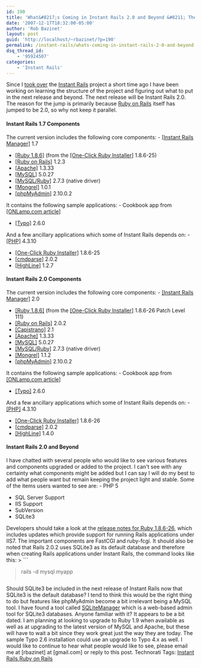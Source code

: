 ```yaml
---
id: 190
title: 'What&#8217;s Coming in Instant Rails 2.0 and Beyond &#8211; The Road Map'
date: '2007-12-17T18:32:00-05:00'
author: 'Rob Bazinet'
layout: post
guid: 'http://localhost/~rbazinet/?p=190'
permalink: /instant-rails/whats-coming-in-instant-rails-2-0-and-beyond-the-road-map/
dsq_thread_id:
    - '95924507'
categories:
    - 'Instant Rails'
---
```


Since I [took over](http://rbazinet.wordpress.com/2007/12/13/instant-rails-lives-on/) the [Instant Rails](http://instantrails.rubyforge.org/wiki/wiki.pl) project a short time ago I have been working on learning the structure of the project and figuring out what to put in the next release and beyond. The next release will be Instant Rails 2.0. The reason for the jump is primarily because [Ruby on Rails](http://www.rubyonrails.org) itself has jumped to be 2.0, so why not keep it parallel.

#### **Instant Rails 1.7 Components**

 The current version includes the following core components: - [\[Instant Rails Manager\]](http://rubyforge.org/scm/?group_id=904) 1.7
- [\[Ruby 1.8.6\]](http://ruby-lang.org/) (from the [\[One-Click Ruby Installer\]](http://rubyinstaller.rubyforge.org/) 1.8.6-25)
- [\[Ruby on Rails\]](http://www.rubyonrails.com/) 1.2.3
- [\[Apache\]](http://httpd.apache.org/) 1.3.33
- [\[MySQL\]](http://www.mysql.com/) 5.0.27
- [\[MySQL/Ruby\]](http://www.vandomburg.net/pages/mysql-ruby-windows) 2.7.3 (native driver)
- [\[Mongrel\]](http://mongrel.rubyforge.org/) 1.0.1
- [\[phpMyAdmin\]](http://www.phpmyadmin.net/home_page/index.php) 2.10.0.2
 
 It contains the following sample applications: - Cookbook app from [\[ONLamp.com article\]](http://www.onlamp.com/pub/a/onlamp/2005/01/20/rails.html)
- [\[Typo\]](http://typo.leetsoft.com/trac/) 2.6.0
 
 And a few ancillary applications which some of Instant Rails depends on: - [\[PHP\]](http://www.php.net/) 4.3.10
- [\[One-Click Ruby Installer\]](http://rubyinstaller.rubyforge.org/) 1.8.6-25
- [\[cmdparse\]](http://cmdparse.rubyforge.org/) 2.0.2
- [\[HighLine\]](http://highline.rubyforge.org/) 1.2.7
 
#### **Instant Rails 2.0 Components**

 The current version includes the following core components: - [\[Instant Rails Manager\]](http://rubyforge.org/scm/?group_id=904) 2.0
- [\[Ruby 1.8.6\]](http://ruby-lang.org/) (from the [\[One-Click Ruby Installer\]](http://rubyinstaller.rubyforge.org/) 1.8.6-26 Patch Level 111)
- [\[Ruby on Rails\]](http://www.rubyonrails.com/) 2.0.2
- [\[Capistrano\]](http://www.capify.org/) 2.1
- [\[Apache\]](http://httpd.apache.org/) 1.3.33
- [\[MySQL\]](http://www.mysql.com/) 5.0.27
- [\[MySQL/Ruby\]](http://www.vandomburg.net/pages/mysql-ruby-windows) 2.7.3 (native driver)
- [\[Mongrel\]](http://mongrel.rubyforge.org/) 1.1.2
- [\[phpMyAdmin\]](http://www.phpmyadmin.net/home_page/index.php) 2.10.0.2
 
 It contains the following sample applications: - Cookbook app from [\[ONLamp.com article\]](http://www.onlamp.com/pub/a/onlamp/2005/01/20/rails.html)
- [\[Typo\]](http://typo.leetsoft.com/trac/) 2.6.0
 
 And a few ancillary applications which some of Instant Rails depends on: - [\[PHP\]](http://www.php.net/) 4.3.10
- [\[One-Click Ruby Installer\]](http://rubyinstaller.rubyforge.org/) 1.8.6-26
- [\[cmdparse\]](http://cmdparse.rubyforge.org/) 2.0.2
- [\[HighLine\]](http://highline.rubyforge.org/) 1.4.0
 
#### **Instant Rails 2.0 and Beyond**

 I have chatted with several people who would like to see various features and components upgraded or added to the project. I can't see with any certainty what components might be added but I can say I will do my best to add what people want but remain keeping the project light and stable. Some of the items users wanted to see are: - PHP 5
- SQL Server Support
- IIS Support
- SubVersion
- SQLite3
 
 Developers should take a look at the [release notes for Ruby 1.8.6-26](http://rubyforge.org/frs/shownotes.php?group_id=167&release_id=17128), which includes updates which provide support for running Rails applications under IIS7. The important components are FastCGI and ruby-fcgi. It should also be noted that Rails 2.0.2 uses SQLite3 as its default database and therefore when creating Rails applications under Instant Rails, the command looks like this: > ```
> rails -d mysql myapp
> ```

 Should SQLite3 be included in the next release of Instant Rails now that SQLite3 is the default database? I tend to think this would be the right thing to do but features like phpMyAdmin become a bit irrelevant being a MySQL tool. I have found a tool called [SQLiteManager](http://sourceforge.net/projects/sqlitemanager/) which is a web-based admin tool for SQLite3 databases. Anyone familiar with it? It appears to be a bit dated. I am planning at looking to upgrade to Ruby 1.9 when available as well as at upgrading to the latest version of MySQL and Apache, but these will have to wait a bit since they work great just the way they are today. The sample Typo 2.6 installation could use an upgrade to Typo 4.x as well. I would like to continue to hear what people would like to see, please email me at \[rbazinet\] at \[gmail.com\] or reply to this post. Technorati Tags: [Instant Rails](http://technorati.com/tags/Instant%20Rails),[Ruby on Rails](http://technorati.com/tags/Ruby%20on%20Rails)